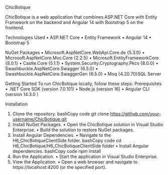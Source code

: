 ChicBotique

ChicBotique is a web application that combines ASP.NET Core with Entity Framework on the backend and Angular 14 with Bootstrap 5 on the frontend.

Technologies Used
  •	ASP.NET Core
  •	Entity Framework
  •	Angular 14
  •	Bootstrap 5
  
NuGet Packages
  •	Microsoft.AspNetCore.WebApi.Core.de {5.3.0}
  •	Microsoft.AspNetCore.Mvc.Core {2.2.5}
  •	Microsoft.EntityFrameworkCore {8.0.1}
  •	Castle.Core {5.1.1}
  •	System.Security.Cryptography.Pkcs {8.0.0}
  •	Swashbuckle.AspNetCore.Swagger {6.5.0}
  •	Swashbuckle.AspNetCore.SwaggerGen {6.5.0}
  •	Moq {4.20.70}SQL Server
  
Getting Started
To run ChicBotique locally, follow these steps:
Prerequisites
  •	.NET Core SDK (version 7.0.101)
  •	Node.js (version 16)
  •	Angular CLI (version 14.3.0 )

Installation
  1.	Clone the repository.
      bashCopy code
      git clone https://github.com/your-username/ChicBotique.git 
  2.	Install NuGet Packages.
        •	Open the ChicBotique solution in Visual Studio Enterprise.
        •	Build the solution to restore NuGet packages.
  3.	Install Angular Dependencies.
     •	Navigate to the H6_ChicBotiqueClientSide folder.
          bashCopy code
          cd H6_ChicBotique/H6_ChicBotiqueClientSide folder 
     •	Install Angular dependencies.
          bashCopy code
          npm install 
  4.	Run the Application.
     •	Start the application in Visual Studio Enterprise.
  5.	View the Application.
     •	Open a web browser and navigate to https://localhost:4200 (or the specified port).

